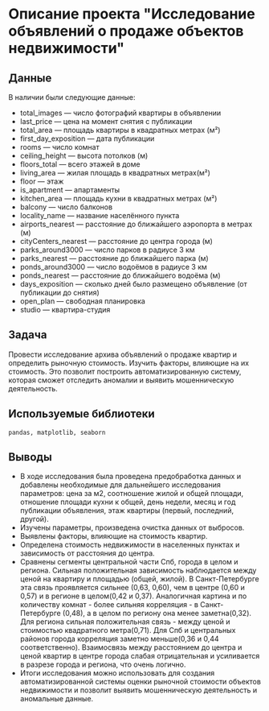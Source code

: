 # Описание проекта "Исследование объявлений о продаже объектов недвижимости"
## Данные
В наличии были следующие данные:
* total_images — число фотографий квартиры в объявлении
* last_price — цена на момент снятия с публикации
* total_area — площадь квартиры в квадратных метрах (м²)
* first_day_exposition — дата публикации
* rooms — число комнат
* ceiling_height — высота потолков (м)
* floors_total — всего этажей в доме
* living_area — жилая площадь в квадратных метрах(м²)
* floor — этаж
* is_apartment — апартаменты
* kitchen_area — площадь кухни в квадратных метрах (м²)
* balcony — число балконов
* locality_name — название населённого пункта
* airports_nearest — расстояние до ближайшего аэропорта в метрах (м)
* cityCenters_nearest — расстояние до центра города (м)
* parks_around3000 — число парков в радиусе 3 км
* parks_nearest — расстояние до ближайшего парка (м)
* ponds_around3000 — число водоёмов в радиусе 3 км
* ponds_nearest — расстояние до ближайшего водоёма (м)
* days_exposition — сколько дней было размещено объявление (от публикации до снятия)
* open_plan — свободная планировка
* studio — квартира-студия 
## Задача
Провести исследование архива объявлений о продаже квартир и определить рыночную стоимость. Изучить факторы, влияющие на их стоимость. Это позволит построить автоматизированную систему, которая сможет отследить аномалии и выявить мошенническую деятельность.
## Используемые библиотеки
`pandas, matplotlib, seaborn `
## Выводы
* В ходе исследования была проведена предобработка данных и добавлены необходимые для дальнейшего исследования параметров: цена за м2, соотношение жилой и общей площади, отношение площади кухни к общей, день недели, месяц и год публикации объявления, этаж квартиры (первый, последний, другой). 
* Изучены параметры, произведена очистка данных от выбросов. 
* Выявлены факторы, влияющие на стоимость квартир. 
* Определена стоимость недвижимости в населенных пунктах и зависимость от расстояния до центра. 
* Сравнены сегменты центральной части Спб, города в целом и региона. Сильная положительная зависимость наблюдается между ценой на квартиру и площадью (общей, жилой). В Санкт-Петербурге эта связь проявляется сильнее (0,63, 0,60), чем в центре (0,60 и 0,57) и в регионе в целом(0,42 и 0,37).
Аналогичная картина и по количеству комнат - более сильняя корреляция - в Санкт-Петербурге (0,48), а в целом по региону она менее заметна(0,32).
Для региона сильная положительная связь - между ценой и стоимостью квадратного метра(0,71). Для Спб и центральных районов города корреляция заметно меньше(0,36 и 0,44 соответственно).
Взаимосвязь между расстоянием до центра и ценой квартир в центре города слабая отрицательная и усиливается в разрезе города и региона, что очень логично.
* Итоги исследования можно использовать для создания автоматизированной системы оценки рыночной стоимости объектов недвижимости и позволит выявить мошенническую деятельность и аномальные данные.
